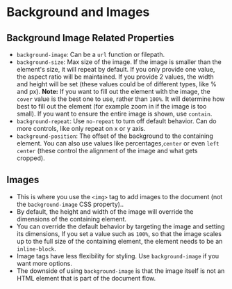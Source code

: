 # Background and Images

## Background Image Related Properties

- `background-image`: Can be a `url` function or filepath.
- `background-size`: Max size of the image. If the image is smaller than the element's size, it will repeat by default. If you only provide one value, the aspect ratio will be maintained. If you provide 2 values, the width and height will be set (these values could be of different types, like % and px). **Note:** If you want to fill out the element with the image, the `cover` value is the best one to use, rather than `100%`. It will determine how best to fill out the element (for example zoom in if the image is too small). If you want to ensure the entire image is shown, use `contain`.
- `background-repeat`: Use `no-repeat` to turn off default behavior. Can do more controls, like only repeat on x or y axis.
- `background-position`: The offset of the background to the containing element. You can also use values like percentages,`center` or even `left center` (these control the alignment of the image and what gets cropped).

## Images

- This is where you use the `<img>` tag to add images to the document (not the `background-image` CSS property)..
- By default, the height and width of the image will override the dimensions of the containing element.
- You can override the default behavior by targeting the image and setting its dimensions, If you set a value such as `100%`, so that the image scales up to the full size of the containing element, the element needs to be an `inline-block`.
- Image tags have less flexibility for styling. Use `background-image` if you want more options.
- The downside of using `background-image` is that the image itself is not an HTML element that is part of the document flow.
